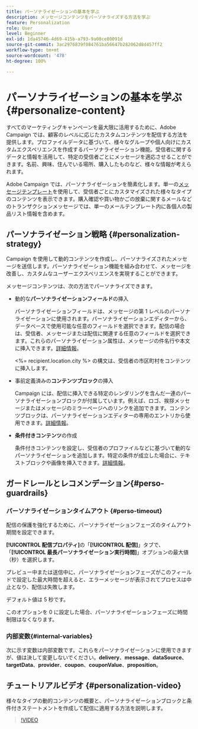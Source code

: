 ```yaml
---
title: パーソナライゼーションの基本を学ぶ
description: メッセージコンテンツをパーソナライズする方法を学ぶ
feature: Personalization
role: User
level: Beginner
exl-id: 1da45746-4d69-415b-a793-9a08ce80091d
source-git-commit: 3ac2976839f084761ba56647b282062d8d457ff2
workflow-type: tm+mt
source-wordcount: '478'
ht-degree: 100%

---
```


# パーソナライゼーションの基本を学ぶ {#personalize-content}

すべてのマーケティングキャンペーンを最大限に活用するために、Adobe Campaign では、顧客のレベルに応じたカスタムコンテンツを配信する方法を提供します。プロファイルデータに基づいて、様々なグループや個人向けにカスタムエクスペリエンスを作成するパーソナライゼーション機能。受信者に関するデータと情報を活用して、特定の受信者ごとにメッセージを適応させることができます。名前、興味、住んでいる場所、購入したものなど、様々な情報が考えられます。

Adobe Campaign では、パーソナライゼーションを簡素化します。単一の[メッセージテンプレート](create-templates.md)を使用して、受信者ごとにカスタマイズされた様々なタイプのコンテンツを表示できます。購入確認や買い物かごの放棄に関するメールなどのトランザクションメッセージでは、単一のメールテンプレート内に各個人の製品リスト情報を含めます。


## パーソナライゼーション戦略 {#personalization-strategy}

Campaign を使用して動的コンテンツを作成し、パーソナライズされたメッセージを送信します。パーソナライゼーション機能を組み合わせて、メッセージを改善し、カスタムなユーザーエクスペリエンスを実現することができます。

メッセージコンテンツは、次の方法でパーソナライズできます。

* 動的な&#x200B;**パーソナライゼーションフィールド**&#x200B;の挿入

  パーソナライゼーションフィールドは、メッセージの第 1 レベルのパーソナライゼーションに使用されます。パーソナライゼーションエディターから、データベースで使用可能な任意のフィールドを選択できます。配信の場合は、受信者、メッセージまたは配信に関連する任意のフィールドを選択できます。これらのパーソナライゼーション属性は、メッセージの件名行や本文に挿入できます。[詳細情報](personalization-fields.md)。

  &lt;%= recipient.location.city %> の構文は、受信者の市区町村をコンテンツに挿入します。

* 事前定義済みの&#x200B;**コンテンツブロック**&#x200B;の挿入

  Campaign には、配信に挿入できる特定のレンダリングを含んだ一連のパーソナライゼーションブロックが付属しています。例えば、ロゴ、挨拶メッセージまたはメッセージのミラーページへのリンクを追加できます。コンテンツブロックは、パーソナライゼーションエディターの専用のエントリから使用できます。[詳細情報](personalization-blocks.md)。

* **条件付きコンテンツ**&#x200B;の作成

  条件付きコンテンツを設定し、受信者のプロファイルなどに基づいて動的なパーソナライゼーションを追加します。特定の条件が成立した場合に、テキストブロックや画像を挿入できます。[詳細情報](conditions.md)。

<!--* Add **personalized offers**
    
    Insert personalized offers in your message content, depending on the recipient location, the current weather, or the last purchase order.
-->


## ガードレールとレコメンデーション{#perso-guardrails}

### パーソナライゼーションタイムアウト {#perso-timeout}

配信の保護を強化するために、パーソナライゼーションフェーズのタイムアウト期間を設定できます。

**[!UICONTROL 配信プロパティ]**&#x200B;の「**[!UICONTROL 配信]**」タブで、「**[!UICONTROL 最長パーソナライゼーション実行時間]**」オプションの最大値（秒）を選択します。

プレビュー中または送信中に、パーソナライゼーションフェーズがこのフィールドで設定した最大時間を超えると、エラーメッセージが表示されてプロセスは中止となり、配信は失敗します。

デフォルト値は 5 秒です。

このオプションを 0 に設定した場合、パーソナライゼーションフェーズに時間制限はなくなります。


### 内部変数{#internal-variables}

次に示す変数は内部変数です。これらをパーソナライゼーションに使用できますが、値は決して変更しないでください。**delivery**、**message**、**dataSource**、**targetData**、**provider**、**coupon**、**couponValue**、**proposition**。


## チュートリアルビデオ {#personalization-video}

様々なタイプの動的コンテンツの概要と、パーソナライゼーションブロックと条件付きステートメントを作成して配信に適用する方法を説明します。


>[!VIDEO](https://video.tv.adobe.com/v/335734?quality=12)
